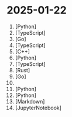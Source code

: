 # 2025-01-22

1. [](https://github.comundefined "Run your own AI cluster at home with everyday devices 📱💻 🖥️⌚") [Python]
2. [](https://github.comundefined "✨ The Next Gen Airtable Alternative: No-Code Postgres") [TypeScript]
3. [](https://github.comundefined "Pretty fancy and modern terminal file manager") [Go]
4. [](https://github.comundefined "Open Source Alternative to Vercel, Netlify and Heroku.") [TypeScript]
5. [](https://github.comundefined "PlayStation 4 emulator for Windows, Linux and macOS written in C++") [C++]
6. [](https://github.comundefined "🚀🚀 「大模型」3小时完全从0训练26M的小参数GPT！🌏 Train a 26M-parameter GPT from scratch in just 3 hours!") [Python]
7. [](https://github.comundefined "🔥 Open-source no-code web data extraction platform. Turn websites to APIs and spreadsheets with no-code robots in minutes [In Beta]") [TypeScript]
8. [](https://github.comundefined "Main repository for the Linera protocol") [Rust]
9. [](https://github.comundefined "🤖 The free, Open Source alternative to OpenAI, Claude and others. Self-hosted and local-first. Drop-in replacement for OpenAI, running on consumer-grade hardware. No GPU required. Runs gguf, transformers, diffusers and many more models architectures. Features: Generate Text, Audio, Video, Images, Voice Cloning, Distributed, P2P inference") [Go]
10. [](https://github.comundefined "📄 A curated list of awesome .cursorrules files") 
11. [](https://github.comundefined "real time face swap and one-click video deepfake with only a single image") [Python]
12. [](https://github.comundefined "RAGFlow is an open-source RAG (Retrieval-Augmented Generation) engine based on deep document understanding.") [Python]
13. [](https://github.comundefined "Master programming by recreating your favorite technologies from scratch.") [Markdown]
14. [](https://github.comundefined "This is a repo with links to everything you'd ever want to learn about data engineering") [JupyterNotebook]
